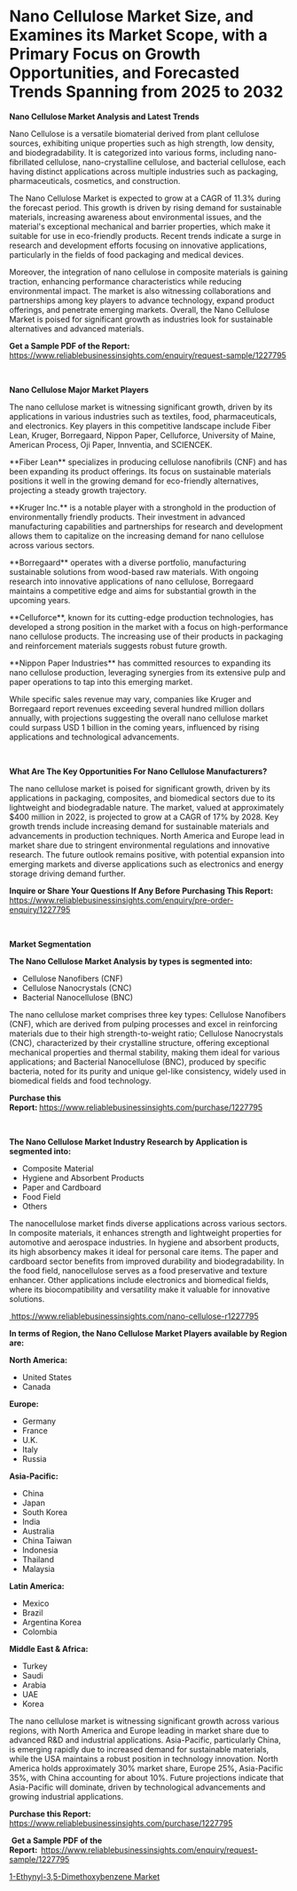 <p><h1>Nano Cellulose Market Size, and Examines its Market Scope, with a Primary Focus on Growth Opportunities, and Forecasted Trends Spanning from 2025 to 2032</h1></p><p><strong>Nano Cellulose Market Analysis and Latest Trends</strong></p>
<p><p>Nano Cellulose is a versatile biomaterial derived from plant cellulose sources, exhibiting unique properties such as high strength, low density, and biodegradability. It is categorized into various forms, including nano-fibrillated cellulose, nano-crystalline cellulose, and bacterial cellulose, each having distinct applications across multiple industries such as packaging, pharmaceuticals, cosmetics, and construction.</p><p>The Nano Cellulose Market is expected to grow at a CAGR of 11.3% during the forecast period. This growth is driven by rising demand for sustainable materials, increasing awareness about environmental issues, and the material's exceptional mechanical and barrier properties, which make it suitable for use in eco-friendly products. Recent trends indicate a surge in research and development efforts focusing on innovative applications, particularly in the fields of food packaging and medical devices.</p><p>Moreover, the integration of nano cellulose in composite materials is gaining traction, enhancing performance characteristics while reducing environmental impact. The market is also witnessing collaborations and partnerships among key players to advance technology, expand product offerings, and penetrate emerging markets. Overall, the Nano Cellulose Market is poised for significant growth as industries look for sustainable alternatives and advanced materials.</p></p>
<p><strong>Get a Sample PDF of the Report:&nbsp;</strong> <a href="https://www.reliablebusinessinsights.com/enquiry/request-sample/1227795?utm_campaign=2275&utm_medium=2&utm_source=Github&utm_content=ia&utm_term=02022025&utm_id=nano-cellulose">https://www.reliablebusinessinsights.com/enquiry/request-sample/1227795</a></p>
<p>&nbsp;</p>
<p><strong>Nano Cellulose Major Market Players</strong></p>
<p><p>The nano cellulose market is witnessing significant growth, driven by its applications in various industries such as textiles, food, pharmaceuticals, and electronics. Key players in this competitive landscape include Fiber Lean, Kruger, Borregaard, Nippon Paper, Celluforce, University of Maine, American Process, Oji Paper, Innventia, and SCIENCEK.</p><p>**Fiber Lean** specializes in producing cellulose nanofibrils (CNF) and has been expanding its product offerings. Its focus on sustainable materials positions it well in the growing demand for eco-friendly alternatives, projecting a steady growth trajectory.</p><p>**Kruger Inc.** is a notable player with a stronghold in the production of environmentally friendly products. Their investment in advanced manufacturing capabilities and partnerships for research and development allows them to capitalize on the increasing demand for nano cellulose across various sectors.</p><p>**Borregaard** operates with a diverse portfolio, manufacturing sustainable solutions from wood-based raw materials. With ongoing research into innovative applications of nano cellulose, Borregaard maintains a competitive edge and aims for substantial growth in the upcoming years.</p><p>**Celluforce**, known for its cutting-edge production technologies, has developed a strong position in the market with a focus on high-performance nano cellulose products. The increasing use of their products in packaging and reinforcement materials suggests robust future growth.</p><p>**Nippon Paper Industries** has committed resources to expanding its nano cellulose production, leveraging synergies from its extensive pulp and paper operations to tap into this emerging market.</p><p>While specific sales revenue may vary, companies like Kruger and Borregaard report revenues exceeding several hundred million dollars annually, with projections suggesting the overall nano cellulose market could surpass USD 1 billion in the coming years, influenced by rising applications and technological advancements.</p></p>
<p>&nbsp;</p>
<p><strong>What Are The Key Opportunities For Nano Cellulose Manufacturers?</strong></p>
<p><p>The nano cellulose market is poised for significant growth, driven by its applications in packaging, composites, and biomedical sectors due to its lightweight and biodegradable nature. The market, valued at approximately $400 million in 2022, is projected to grow at a CAGR of 17% by 2028. Key growth trends include increasing demand for sustainable materials and advancements in production techniques. North America and Europe lead in market share due to stringent environmental regulations and innovative research. The future outlook remains positive, with potential expansion into emerging markets and diverse applications such as electronics and energy storage driving demand further.</p></p>
<p><strong>Inquire or Share Your Questions If Any Before Purchasing This Report:</strong> <a href="https://www.reliablebusinessinsights.com/enquiry/pre-order-enquiry/1227795?utm_campaign=2275&utm_medium=2&utm_source=Github&utm_content=ia&utm_term=02022025&utm_id=nano-cellulose">https://www.reliablebusinessinsights.com/enquiry/pre-order-enquiry/1227795</a></p>
<p>&nbsp;</p>
<p><strong>Market Segmentation</strong></p>
<p><strong>The Nano Cellulose Market Analysis by types is segmented into:</strong></p>
<p><ul><li>Cellulose Nanofibers (CNF)</li><li>Cellulose Nanocrystals (CNC)</li><li>Bacterial Nanocellulose (BNC)</li></ul></p>
<p><p>The nano cellulose market comprises three key types: Cellulose Nanofibers (CNF), which are derived from pulping processes and excel in reinforcing materials due to their high strength-to-weight ratio; Cellulose Nanocrystals (CNC), characterized by their crystalline structure, offering exceptional mechanical properties and thermal stability, making them ideal for various applications; and Bacterial Nanocellulose (BNC), produced by specific bacteria, noted for its purity and unique gel-like consistency, widely used in biomedical fields and food technology.</p></p>
<p><strong>Purchase this Report:&nbsp;</strong><a href="https://www.reliablebusinessinsights.com/purchase/1227795?utm_campaign=2275&utm_medium=2&utm_source=Github&utm_content=ia&utm_term=02022025&utm_id=nano-cellulose">https://www.reliablebusinessinsights.com/purchase/1227795</a></p>
<p>&nbsp;</p>
<p><strong>The Nano Cellulose Market Industry Research by Application is segmented into:</strong></p>
<p><ul><li>Composite Material</li><li>Hygiene and Absorbent Products</li><li>Paper and Cardboard</li><li>Food Field</li><li>Others</li></ul></p>
<p><p>The nanocellulose market finds diverse applications across various sectors. In composite materials, it enhances strength and lightweight properties for automotive and aerospace industries. In hygiene and absorbent products, its high absorbency makes it ideal for personal care items. The paper and cardboard sector benefits from improved durability and biodegradability. In the food field, nanocellulose serves as a food preservative and texture enhancer. Other applications include electronics and biomedical fields, where its biocompatibility and versatility make it valuable for innovative solutions.</p></p>
<p><a href="https://www.reliablebusinessinsights.com/nano-cellulose-r1227795?utm_campaign=2275&utm_medium=2&utm_source=Github&utm_content=ia&utm_term=02022025&utm_id=nano-cellulose">&nbsp;https://www.reliablebusinessinsights.com/nano-cellulose-r1227795</a></p>
<p><strong>In terms of Region, the Nano Cellulose Market Players available by Region are:</strong></p>
<p>
    <p> <strong> North America: </strong>
        <ul>
            <li>United States</li>
            <li>Canada</li>
        </ul>
        </p> 
    <p> <strong> Europe: </strong>
        <ul>
            <li>Germany</li>
            <li>France</li>
            <li>U.K.</li>
            <li>Italy</li>
            <li>Russia</li>
        </ul>
        </p> 
    <p> <strong> Asia-Pacific: </strong>
        <ul>
            <li>China</li>
            <li>Japan</li>
            <li>South Korea</li>
            <li>India</li>
            <li>Australia</li>
            <li>China Taiwan</li>
            <li>Indonesia</li>
            <li>Thailand</li>
            <li>Malaysia</li>
        </ul>
        </p> 
    <p> <strong> Latin America: </strong>
        <ul>
            <li>Mexico</li>
            <li>Brazil</li>
            <li>Argentina Korea</li>
            <li>Colombia</li>
        </ul>
        </p> 
    <p> <strong> Middle East & Africa: </strong>
        <ul>
            <li>Turkey</li>
            <li>Saudi</li>
            <li>Arabia</li>
            <li>UAE</li>
            <li>Korea</li>
        </ul>
    </p>
    </p>
<p><p>The nano cellulose market is witnessing significant growth across various regions, with North America and Europe leading in market share due to advanced R&D and industrial applications. Asia-Pacific, particularly China, is emerging rapidly due to increased demand for sustainable materials, while the USA maintains a robust position in technology innovation. North America holds approximately 30% market share, Europe 25%, Asia-Pacific 35%, with China accounting for about 10%. Future projections indicate that Asia-Pacific will dominate, driven by technological advancements and growing industrial applications.</p></p>
<p><strong>Purchase this Report: </strong><a href="https://www.reliablebusinessinsights.com/purchase/1227795?utm_campaign=2275&utm_medium=2&utm_source=Github&utm_content=ia&utm_term=02022025&utm_id=nano-cellulose">https://www.reliablebusinessinsights.com/purchase/1227795</a></p>
<p>&nbsp;<strong>Get a Sample PDF of the Report:&nbsp;&nbsp;</strong><a href="https://www.reliablebusinessinsights.com/enquiry/request-sample/1227795?utm_campaign=2275&utm_medium=2&utm_source=Github&utm_content=ia&utm_term=02022025&utm_id=nano-cellulose">https://www.reliablebusinessinsights.com/enquiry/request-sample/1227795</a></p>
<p><strong></strong></p>
<p><p><a href="https://github.com/maclarensidney/Market-Research-Report-List-1/blob/main/1-ethynyl-35-dimethoxybenzene-market.md?utm_campaign=2275&utm_medium=2&utm_source=Github&utm_content=ia&utm_term=02022025&utm_id=nano-cellulose">1-Ethynyl-3,5-Dimethoxybenzene Market</a></p></p>